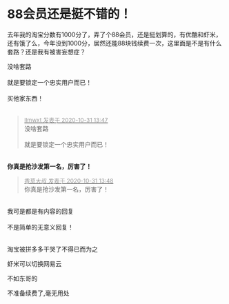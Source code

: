 # 88会员还是挺不错的！


去年我的淘宝分数有1000分了，弄了个88会员，还是挺划算的，有优酷和虾米，还有饿了么，今年没到1000分，居然还能88块钱续费一次，这里面是不是有什么套路？还是我有被害妄想症？

没啥套路<br />
<br />
就是要锁定一个忠实用户而已！<br />
<br />
买他家东西！<br />
<br />
<img src="static/image/smiley/default/lol.gif" smilieid="12" border="0" alt="" /><img src="static/image/smiley/default/lol.gif" smilieid="12" border="0" alt="" /><img src="static/image/smiley/default/lol.gif" smilieid="12" border="0" alt="" />

<div class="quote"><blockquote><font size="2"><a href="https://www.hostloc.com/forum.php?mod=redirect&amp;goto=findpost&amp;pid=9380416&amp;ptid=760571" target="_blank"><font color="#999999">llmwxt 发表于 2020-10-31 13:47</font></a></font><br />
没啥套路<br />
<br />
就是要锁定一个忠实用户而已！</blockquote></div><br />
<strong>你真是抢沙发第一名，厉害了！</strong>

<div class="quote"><blockquote><font size="2"><a href="https://www.hostloc.com/forum.php?mod=redirect&amp;goto=findpost&amp;pid=9380424&amp;ptid=760571" target="_blank"><font color="#999999">香草大叔 发表于 2020-10-31 13:48</font></a></font><br />
你真是抢沙发第一名，厉害了！</blockquote></div><br />
我可是都是有内容的回复<br />
<br />
不是简单的无意义回复！<br />
<br />
<img src="static/image/smiley/default/victory.gif" smilieid="14" border="0" alt="" />

淘宝被拼多多干哭了不得已而为之<img id="aimg_sG34Z" onclick="zoom(this, this.src, 0, 0, 0)" class="zoom" src="https://cdn.jsdelivr.net/gh/hishis/forum-master/public/images/patch.gif" onmouseover="img_onmouseoverfunc(this)" onload="thumbImg(this)" border="0" alt="" />

虾米可以切换网易云<img id="aimg_kO9yK" onclick="zoom(this, this.src, 0, 0, 0)" class="zoom" src="https://cdn.jsdelivr.net/gh/hishis/forum-master/public/images/patch.gif" onmouseover="img_onmouseoverfunc(this)" onload="thumbImg(this)" border="0" alt="" />

不如东哥的

不准备续费了,毫无用处

